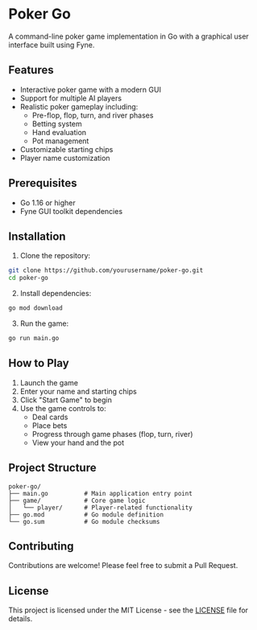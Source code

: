 # Poker Go

A command-line poker game implementation in Go with a graphical user interface built using Fyne.

## Features

- Interactive poker game with a modern GUI
- Support for multiple AI players
- Realistic poker gameplay including:
  - Pre-flop, flop, turn, and river phases
  - Betting system
  - Hand evaluation
  - Pot management
- Customizable starting chips
- Player name customization

## Prerequisites

- Go 1.16 or higher
- Fyne GUI toolkit dependencies

## Installation

1. Clone the repository:

```bash
git clone https://github.com/yourusername/poker-go.git
cd poker-go
```

2. Install dependencies:

```bash
go mod download
```

3. Run the game:

```bash
go run main.go
```

## How to Play

1. Launch the game
2. Enter your name and starting chips
3. Click "Start Game" to begin
4. Use the game controls to:
   - Deal cards
   - Place bets
   - Progress through game phases (flop, turn, river)
   - View your hand and the pot

## Project Structure

```
poker-go/
├── main.go          # Main application entry point
├── game/            # Core game logic
│   └── player/      # Player-related functionality
├── go.mod           # Go module definition
└── go.sum           # Go module checksums
```

## Contributing

Contributions are welcome! Please feel free to submit a Pull Request.

## License

This project is licensed under the MIT License - see the [LICENSE](LICENSE) file for details.
